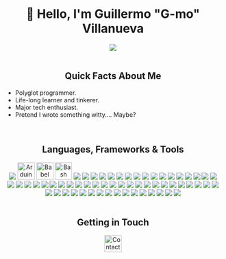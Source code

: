<!-- Greeting Section-->
<h1 align="center">👋 Hello, I'm Guillermo "G-mo" Villanueva</h1>
<div align="center" >
  <img src="https://media1.giphy.com/media/13HgwGsXF0aiGY/giphy.gif" />
</div>
<br/>

<!-- About Me Section-->
<h2 align="center">Quick Facts About Me</h2>
<ul>
  <li>Polyglot programmer.</li>
  <li>Life-long learner and tinkerer.</li>
  <li>Major tech enthusiast.</li>
  <li>Pretend I wrote something witty.... Maybe?</li>
</ul>

<br/>

<!-- LFT Section-->
<h2 align="center">Languages, Frameworks & Tools</h2>
<div align="center">
  <img src="https://cdn.jsdelivr.net/gh/devicons/devicon/icons/anaconda/anaconda-original.svg" />
  <img src="https://cdn.jsdelivr.net/gh/devicons/devicon/icons/arduino/arduino-original-wordmark.svg" alt="Arduino" height="40rem"/>
  <img src="https://cdn.jsdelivr.net/gh/devicons/devicon/icons/babel/babel-original.svg" alt="Babel" height="40rem"/>
  <img src="https://cdn.jsdelivr.net/gh/devicons/devicon/icons/bash/bash-original.svg" alt="Bash" height="40rem"/>
  <img src="https://cdn.jsdelivr.net/gh/devicons/devicon/icons/c/c-original.svg" />
  <img src="https://cdn.jsdelivr.net/gh/devicons/devicon/icons/circleci/circleci-plain-wordmark.svg" />
  <img src="https://cdn.jsdelivr.net/gh/devicons/devicon/icons/cmake/cmake-original-wordmark.svg" />
  <img src="https://cdn.jsdelivr.net/gh/devicons/devicon/icons/cplusplus/cplusplus-plain.svg" />
  <img src="https://cdn.jsdelivr.net/gh/devicons/devicon/icons/csharp/csharp-plain.svg" />
  <img src="https://cdn.jsdelivr.net/gh/devicons/devicon/icons/css3/css3-original-wordmark.svg" />
  <img src="https://cdn.jsdelivr.net/gh/devicons/devicon/icons/debian/debian-original-wordmark.svg" />
  <img src="https://cdn.jsdelivr.net/gh/devicons/devicon/icons/eslint/eslint-original-wordmark.svg" />
  <img src="https://cdn.jsdelivr.net/gh/devicons/devicon/icons/fedora/fedora-original.svg" />
  <img src="https://cdn.jsdelivr.net/gh/devicons/devicon/icons/figma/figma-original.svg" />
   <img src="https://cdn.jsdelivr.net/gh/devicons/devicon/icons/gcc/gcc-original.svg" />
   <img src="https://cdn.jsdelivr.net/gh/devicons/devicon/icons/gimp/gimp-original-wordmark.svg" />
   <img src="https://cdn.jsdelivr.net/gh/devicons/devicon/icons/git/git-original-wordmark.svg" />
   <img src="https://cdn.jsdelivr.net/gh/devicons/devicon/icons/github/github-original-wordmark.svg" />
   <img src="https://cdn.jsdelivr.net/gh/devicons/devicon/icons/googlecloud/googlecloud-original-wordmark.svg" />
   <img src="https://cdn.jsdelivr.net/gh/devicons/devicon/icons/html5/html5-original-wordmark.svg" />
   <img src="https://cdn.jsdelivr.net/gh/devicons/devicon/icons/illustrator/illustrator-plain.svg" />
   <img src="https://cdn.jsdelivr.net/gh/devicons/devicon/icons/inkscape/inkscape-original-wordmark.svg" />
   <img src="https://cdn.jsdelivr.net/gh/devicons/devicon/icons/intellij/intellij-original.svg" />
   <img src="https://cdn.jsdelivr.net/gh/devicons/devicon/icons/javascript/javascript-original.svg" />
   <img src="https://cdn.jsdelivr.net/gh/devicons/devicon/icons/jetbrains/jetbrains-original.svg" />
   <img src="https://cdn.jsdelivr.net/gh/devicons/devicon/icons/krakenjs/krakenjs-original-wordmark.svg" />
   <img src="https://cdn.jsdelivr.net/gh/devicons/devicon/icons/labview/labview-original-wordmark.svg" />
   <img src="https://cdn.jsdelivr.net/gh/devicons/devicon/icons/latex/latex-original.svg" />
   <img src="https://cdn.jsdelivr.net/gh/devicons/devicon/icons/lua/lua-original-wordmark.svg" />
   <img src="https://cdn.jsdelivr.net/gh/devicons/devicon/icons/linux/linux-original.svg" />
   <img src="https://cdn.jsdelivr.net/gh/devicons/devicon/icons/materialui/materialui-original.svg" />
   <img src="https://cdn.jsdelivr.net/gh/devicons/devicon/icons/matlab/matlab-original.svg" />
   <img src="https://cdn.jsdelivr.net/gh/devicons/devicon/icons/markdown/markdown-original.svg" />
   <img src="https://cdn.jsdelivr.net/gh/devicons/devicon/icons/mongodb/mongodb-original-wordmark.svg" />
   <img src="https://cdn.jsdelivr.net/gh/devicons/devicon/icons/mysql/mysql-original.svg" />
   <img src="https://cdn.jsdelivr.net/gh/devicons/devicon/icons/nextjs/nextjs-original.svg" />
   <img src="https://cdn.jsdelivr.net/gh/devicons/devicon/icons/nginx/nginx-original.svg" />
   <img src="https://cdn.jsdelivr.net/gh/devicons/devicon/icons/nodejs/nodejs-original.svg" />
   <img src="https://cdn.jsdelivr.net/gh/devicons/devicon/icons/npm/npm-original-wordmark.svg" />
   <img src="https://cdn.jsdelivr.net/gh/devicons/devicon/icons/numpy/numpy-original.svg" />
   <img src="https://cdn.jsdelivr.net/gh/devicons/devicon/icons/openal/openal-original.svg" />
   <img src="https://cdn.jsdelivr.net/gh/devicons/devicon/icons/opengl/opengl-original.svg" />
   <img src="https://cdn.jsdelivr.net/gh/devicons/devicon/icons/pandas/pandas-original.svg" />
   <img src="https://cdn.jsdelivr.net/gh/devicons/devicon/icons/photoshop/photoshop-plain.svg" />
   <img src="https://cdn.jsdelivr.net/gh/devicons/devicon/icons/pycharm/pycharm-original.svg" />
   <img src="https://cdn.jsdelivr.net/gh/devicons/devicon/icons/python/python-original.svg" />
   <img src="https://cdn.jsdelivr.net/gh/devicons/devicon/icons/raspberrypi/raspberrypi-original.svg" />
   <img src="https://cdn.jsdelivr.net/gh/devicons/devicon/icons/qt/qt-original.svg" />
   <img src="https://cdn.jsdelivr.net/gh/devicons/devicon/icons/r/r-original.svg" />
   <img src="https://cdn.jsdelivr.net/gh/devicons/devicon/icons/react/react-original.svg" />
   <img src="https://cdn.jsdelivr.net/gh/devicons/devicon/icons/sass/sass-original.svg" />
   <img src="https://cdn.jsdelivr.net/gh/devicons/devicon/icons/slack/slack-original.svg" />
   <img src="https://cdn.jsdelivr.net/gh/devicons/devicon/icons/subversion/subversion-original.svg" />
   <img src="https://cdn.jsdelivr.net/gh/devicons/devicon/icons/tailwindcss/tailwindcss-original-wordmark.svg" />
   <img src="https://cdn.jsdelivr.net/gh/devicons/devicon/icons/trello/trello-plain.svg" />
   <img src="https://cdn.jsdelivr.net/gh/devicons/devicon/icons/typescript/typescript-original.svg" />
   <img src="https://cdn.jsdelivr.net/gh/devicons/devicon/icons/ubuntu/ubuntu-plain.svg" />
   <img src="https://cdn.jsdelivr.net/gh/devicons/devicon/icons/unity/unity-original.svg" />
   <img src="https://cdn.jsdelivr.net/gh/devicons/devicon/icons/visualstudio/visualstudio-plain.svg" />
   <img src="https://cdn.jsdelivr.net/gh/devicons/devicon/icons/vscode/vscode-original.svg" />
   <img src="https://cdn.jsdelivr.net/gh/devicons/devicon/icons/webpack/webpack-original.svg" />
   <img src="https://cdn.jsdelivr.net/gh/devicons/devicon/icons/windows8/windows8-original.svg" />
</div>
<br/>

<!-- Getting in Touch Section-->
<h2 align="center">Getting in Touch</h2>
<div align="center">
  <a href="https://www.linkedin.com/in/gmodvillanueva/">
    <img src="https://cdn.jsdelivr.net/gh/devicons/devicon/icons/linkedin/linkedin-original.svg" height="40rem" alt="Contact me on LinkedIn!" title="Contact me on LinkedIn!" />
  </a>
</div>

<br/>


<!-- Experiment
<details>
  <summary><h2>Fun Tools</h2></summary>
</details>
-->

